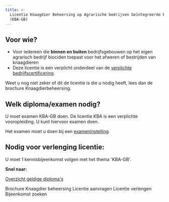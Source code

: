 ```yaml
---
title: >-
  Licentie Knaagdier Beheersing op Agrarische bedrijven Geïntegreerde Beheersing
  (KBA-GB)
---
```


## Voor wie?

- Voor iedereen die **binnen en buiten** bedrijfsgebouwen op het eigen agrarisch bedrijf biociden toepast voor het afweren of bestrijden van knaagdieren
- Deze licentie is een verplicht onderdeel van de [verplichte bedrijfscertificering](/wat-wij-doen/KBA-GB-gecertificeerde-bedrijven).

Weet u nog niet zeker of dit de licentie is die u nodig heeft, lees dan de brochure Knaagdierbeheersing.

## Welk diploma/examen nodig?

U moet examen KBA-GB doen. De licentie KBA is een verplichte vooropleiding. U kunt hiervoor examen doen.

Het examen moet u doen bij een [exameninstelling](/wat-wij-doen/exameninstellingen).

## Nodig voor verlenging licentie:

U moet 1 kennisbijeenkomst volgen met het thema 'KBA-GB'.

**Snel naar:**

[Overzicht geldige diploma's](/licenties/licentie-aanvragen/geldige-diplomas)

<LinkButtonContainer>
<LinkButton to="/licenties/welke-licentie-heb-ik-nodig">Brochure Knaagdier beheersing</LinkButton>
<LinkButton to="/licenties/licentie-aanvragen">Licentie aanvragen</LinkButton>
<LinkButton to="/licenties/licentie-verlengen">Licentie verlengen</LinkButton>
<LinkButton to="/bijeenkomsten/bijeenkomsten-zoeken#/bijeenkomsten-zoeken/op-locatie">Bijeenkomst zoeken</LinkButton>
</LinkButtonContainer>
